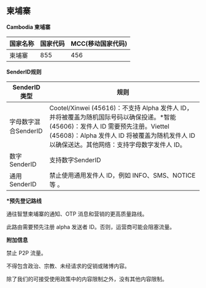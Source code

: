## 柬埔寨

__Cambodia 柬埔寨__

| 国家名称 | 国家代码 | MCC(移动国家代码) |
|------|------|-------------|
| 柬埔寨  | 855  | 456         |

__SenderID规则__

| SenderID类型     | 规则                                                                                                                                                     |
|----------------|--------------------------------------------------------------------------------------------------------------------------------------------------------|
| 字母数字混合SenderID | Cootel/Xinwei (45616)：不支持 Alpha 发件人 ID，并将被覆盖为随机国际号码以确保投递。*智能 (45606)：发件人 ID 需要预先注册。Viettel (45608)：Alpha 发件人 ID 将被覆盖为随机发件人 ID 以确保送达。其他网络：支持字母数字发件人 ID。 |
| 数字SenderID     | 支持数字SenderID                                                                                                                                           |
| 通用SenderID     | 禁止使用通用发件人 ID，例如 INFO、SMS、NOTICE 等 。                                                                                                                    |

__*预先登记路线__

通往智慧柬埔寨的通知、OTP 消息和营销的更高质量路线。

此路由需要预先注册 alpha 发送者 ID。否则，运营商可能会阻塞流量。

__附加信息__

禁止 P2P 流量。

不得包含政治、宗教、未经请求的促销或赌博内容。

除了我们的可接受使用政策中的内容限制之外，没有其他内容限制。

